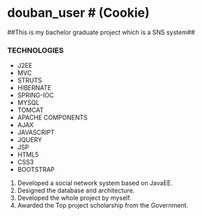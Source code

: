 # douban_user # (Cookie)

##This is my bachelor graduate project which is a SNS system##

### TECHNOLOGIES
-  J2EE
- MVC
- STRUTS
- HIBERNATE
- SPRING-IOC
- MYSQL
- TOMCAT
- APACHE COMPONENTS
- AJAX
- JAVASCRIPT
- JQUERY
- JSP
- HTML5
- CSS3
- BOOTSTRAP

1.  Developed a social network system based on JavaEE.
2.  Designed the database and architecture.
3.  Developed the whole project by myself.
3.  Awarded the Top project scholarship from the Government.
